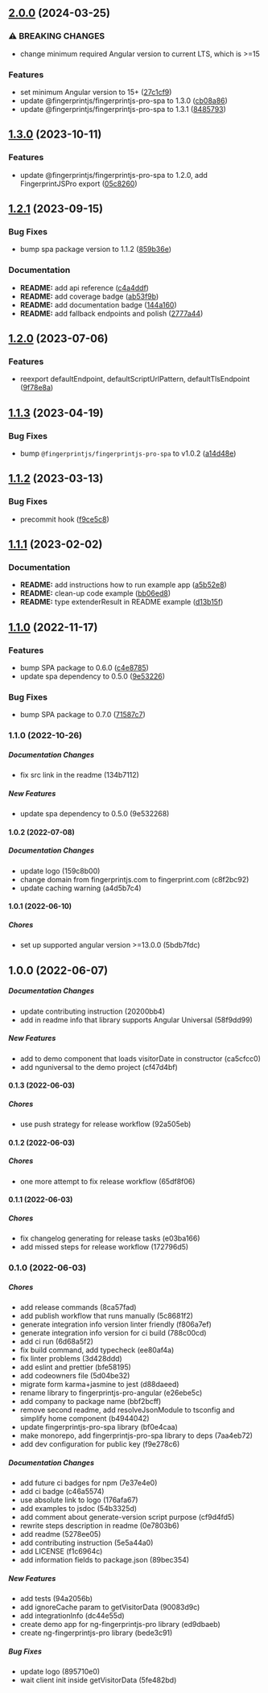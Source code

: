 ## [2.0.0](https://github.com/fingerprintjs/fingerprintjs-pro-angular/compare/v1.3.0...v2.0.0) (2024-03-25)


### ⚠ BREAKING CHANGES

* change minimum required Angular version to current LTS, which is >=15

### Features

* set minimum Angular version to 15+ ([27c1cf9](https://github.com/fingerprintjs/fingerprintjs-pro-angular/commit/27c1cf9be294d77ee2544e7ce813755282efca95))
* update @fingerprintjs/fingerprintjs-pro-spa to 1.3.0 ([cb08a86](https://github.com/fingerprintjs/fingerprintjs-pro-angular/commit/cb08a86afef3e74bc1f593353d5ce54f92c50bfb))
* update @fingerprintjs/fingerprintjs-pro-spa to 1.3.1 ([8485793](https://github.com/fingerprintjs/fingerprintjs-pro-angular/commit/8485793f9b27765d0f9197bb07bda85e66be8a07))

## [1.3.0](https://github.com/fingerprintjs/fingerprintjs-pro-angular/compare/v1.2.1...v1.3.0) (2023-10-11)


### Features

* update @fingerprintjs/fingerprintjs-pro-spa to 1.2.0, add FingerprintJSPro export ([05c8260](https://github.com/fingerprintjs/fingerprintjs-pro-angular/commit/05c8260c07472e9d6617968d8ce24ae06d464e6d))

## [1.2.1](https://github.com/fingerprintjs/fingerprintjs-pro-angular/compare/v1.2.0...v1.2.1) (2023-09-15)


### Bug Fixes

* bump spa package version to 1.1.2 ([859b36e](https://github.com/fingerprintjs/fingerprintjs-pro-angular/commit/859b36ec07d789f6db335774af5c5a02cc70338c))


### Documentation

* **README:** add api reference ([c4a4ddf](https://github.com/fingerprintjs/fingerprintjs-pro-angular/commit/c4a4ddfe18becfb5a9c743cc05cd09929a62ed9e))
* **README:** add coverage badge ([ab53f9b](https://github.com/fingerprintjs/fingerprintjs-pro-angular/commit/ab53f9b2d3ced1d8968ce1987243f838d673bb4b))
* **README:** add documentation badge ([144a160](https://github.com/fingerprintjs/fingerprintjs-pro-angular/commit/144a160ca945ab36cd49f4dbcea872b5b786c53a))
* **README:** add fallback endpoints and polish ([2777a44](https://github.com/fingerprintjs/fingerprintjs-pro-angular/commit/2777a449db2cf7f64a248fb83e7703dd588ad3f7))

## [1.2.0](https://github.com/fingerprintjs/fingerprintjs-pro-angular/compare/v1.1.3...v1.2.0) (2023-07-06)


### Features

* reexport defaultEndpoint, defaultScriptUrlPattern, defaultTlsEndpoint ([9f78e8a](https://github.com/fingerprintjs/fingerprintjs-pro-angular/commit/9f78e8ac24c62f9be9fc07e18805a9a5c47b4569))

## [1.1.3](https://github.com/fingerprintjs/fingerprintjs-pro-angular/compare/v1.1.2...v1.1.3) (2023-04-19)


### Bug Fixes

* bump `@fingerprintjs/fingerprintjs-pro-spa` to v1.0.2 ([a14d48e](https://github.com/fingerprintjs/fingerprintjs-pro-angular/commit/a14d48e83903e88b91eb8694ff77ef000aa80353))

## [1.1.2](https://github.com/fingerprintjs/fingerprintjs-pro-angular/compare/v1.1.1...v1.1.2) (2023-03-13)


### Bug Fixes

* precommit hook ([f9ce5c8](https://github.com/fingerprintjs/fingerprintjs-pro-angular/commit/f9ce5c85873acb8cc84cb242a3b279b56b9d6093))

## [1.1.1](https://github.com/fingerprintjs/fingerprintjs-pro-angular/compare/v1.1.0...v1.1.1) (2023-02-02)


### Documentation

* **README:** add instructions how to run example app ([a5b52e8](https://github.com/fingerprintjs/fingerprintjs-pro-angular/commit/a5b52e85b415254d2c4699461bc38e1fa81e8dd3))
* **README:** clean-up code example ([bb06ed8](https://github.com/fingerprintjs/fingerprintjs-pro-angular/commit/bb06ed8ba2a314a1e12b183884ebd20a82d697ce))
* **README:** type extenderResult in README example ([d13b15f](https://github.com/fingerprintjs/fingerprintjs-pro-angular/commit/d13b15ff2fc4837104471ecc029209ae4f3a1fc6))

## [1.1.0](https://github.com/fingerprintjs/fingerprintjs-pro-angular/compare/v1.0.2...v1.1.0) (2022-11-17)


### Features

* bump SPA package to 0.6.0 ([c4e8785](https://github.com/fingerprintjs/fingerprintjs-pro-angular/commit/c4e87858d1b8ad47588419bcfb65fa97b88fcde0))
* update spa dependency to 0.5.0 ([9e53226](https://github.com/fingerprintjs/fingerprintjs-pro-angular/commit/9e5322686e64fe8a3ebc704287caa061b8a10e54))


### Bug Fixes

* bump SPA package to 0.7.0 ([71587c7](https://github.com/fingerprintjs/fingerprintjs-pro-angular/commit/71587c71d46862c62e78574838ce6ee030a764c0))

### 1.1.0 (2022-10-26)

##### Documentation Changes

*  fix src link in the readme (134b7112)

##### New Features

*  update spa dependency to 0.5.0 (9e532268)

#### 1.0.2 (2022-07-08)

##### Documentation Changes

*  update logo (159c8b00)
*  change domain from fingerprintjs.com to fingerprint.com (c8f2bc92)
*  update caching warning (a4d5b7c4)

#### 1.0.1 (2022-06-10)

##### Chores

*  set up supported angular version >=13.0.0 (5bdb7fdc)

## 1.0.0 (2022-06-07)

##### Documentation Changes

*  update contributing instruction (20200bb4)
*  add in readme info that library supports Angular Universal (58f9dd99)

##### New Features

*  add to demo component that loads visitorDate in constructor (ca5cfcc0)
*  add nguniversal to the demo project (cf47d4bf)

#### 0.1.3 (2022-06-03)

##### Chores

*  use push strategy for release workflow (92a505eb)

#### 0.1.2 (2022-06-03)

##### Chores

*  one more attempt to fix release workflow (65df8f06)

#### 0.1.1 (2022-06-03)

##### Chores

*  fix changelog generating for release tasks (e03ba166)
*  add missed steps for release workflow (172796d5)

### 0.1.0 (2022-06-03)

##### Chores

*  add release commands (8ca57fad)
*  add publish workflow that runs manually (5c8681f2)
*  generate integration info version linter friendly (f806a7ef)
*  generate integration info version for ci build (788c00cd)
*  add ci run (6d68a5f2)
*  fix build command, add typecheck (ee80af4a)
*  fix linter problems (3d428ddd)
*  add eslint and prettier (bfe58195)
*  add codeowners file (5d04be32)
*  migrate form karma+jasmine to jest (d88daeed)
*  rename library to fingerprintjs-pro-angular (e26ebe5c)
*  add company to package name (bbf2bcff)
*  remove second readme, add resolveJsonModule to tsconfig and simplify home component (b4944042)
*  update fingerprintjs-pro-spa library (bf0e4caa)
*  make monorepo, add fingerprintjs-pro-spa library to deps (7aa4eb72)
*  add dev configuration for public key (f9e278c6)

##### Documentation Changes

*  add future ci badges for npm (7e37e4e0)
*  add ci badge (c46a5574)
*  use absolute link to logo (176afa67)
*  add examples to jsdoc (54b3325d)
*  add comment about generate-version script purpose (cf9d4fd5)
*  rewrite steps description in readme (0e7803b6)
*  add readme (5278ee05)
*  add contributing instruction (5e5a44a0)
*  add LICENSE (f1c6964c)
*  add information fields to package.json (89bec354)

##### New Features

*  add tests (94a2056b)
*  add ignoreCache param to getVisitorData (90083d9c)
*  add integrationInfo (dc44e55d)
*  create demo app for ng-fingerprintjs-pro library (ed9dbaeb)
*  create ng-fingerprintjs-pro library (bede3c91)

##### Bug Fixes

*  update logo (895710e0)
*  wait client init inside getVisitorData (5fe482bd)
